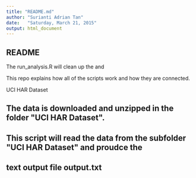 ```yaml
---
title: "README.md"
author: "Surianti Adrian Tan"
date:   "Saturday, March 21, 2015"
output: html_document
---
```


## README

The run_analysis.R will clean up the and 

This repo explains how all of the scripts work and how they are connected. 

UCI HAR Dataset

## The data is downloaded and unzipped in the folder "UCI HAR Dataset".
## This script will read the data from the subfolder "UCI HAR Dataset" and proudce the
## text output file output.txt